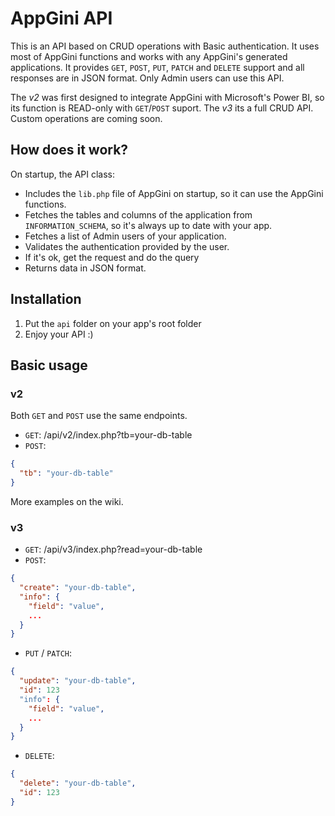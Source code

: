 # AppGini API
This is an API based on CRUD operations with Basic authentication. It uses most of AppGini functions and works with any AppGini's generated applications. It provides ```GET```, ```POST```, ```PUT```, ```PATCH``` and ```DELETE``` support and all responses are in JSON format. Only Admin users can use this API.

The _v2_ was first designed to integrate AppGini with Microsoft's Power BI, so its function is READ-only with ```GET```/```POST``` suport. The _v3_ its a full CRUD API. Custom operations are coming soon.

## How does it work?
On startup, the API class:
- Includes the ```lib.php``` file of AppGini on startup, so it can use the AppGini functions.
- Fetches the tables and columns of the application from ```INFORMATION_SCHEMA```, so it's always up to date with your app.
- Fetches a list of Admin users of your application.
- Validates the authentication provided by the user.
- If it's ok, get the request and do the query
- Returns data in JSON format.

## Installation
1) Put the ```api``` folder on your app's root folder
2) Enjoy your API :)

## Basic usage

### v2
Both ```GET``` and ```POST``` use the same endpoints.

- ```GET```: /api/v2/index.php?tb=your-db-table
- ```POST```:
```json
{
  "tb": "your-db-table"
}
```

More examples on the wiki.

### v3

- ```GET```: /api/v3/index.php?read=your-db-table
- ```POST```:
```json
{
  "create": "your-db-table",
  "info": {
    "field": "value",
    ...
  }
}
```
- ```PUT``` / ```PATCH```:
```json
{
  "update": "your-db-table",
  "id": 123
  "info": {
    "field": "value",
    ...
  }
}
```
- ```DELETE```:
```json
{
  "delete": "your-db-table",
  "id": 123
}
```
